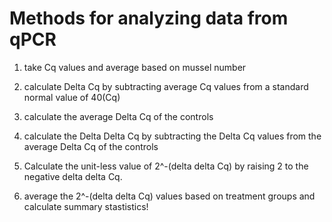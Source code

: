 # Methods for analyzing data from qPCR

1. take Cq values and average based on mussel number

2. calculate Delta Cq by subtracting average Cq values from a standard normal value of 40(Cq)

3. calculate the average Delta Cq of the controls

4. calculate the Delta Delta Cq by subtracting the Delta Cq values from the average Delta Cq of the controls

5. Calculate the unit-less value of 2^-(delta delta Cq) by raising 2 to the negative delta delta Cq.

6. average the 2^-(delta delta Cq) values based on treatment groups and calculate summary stastistics! 